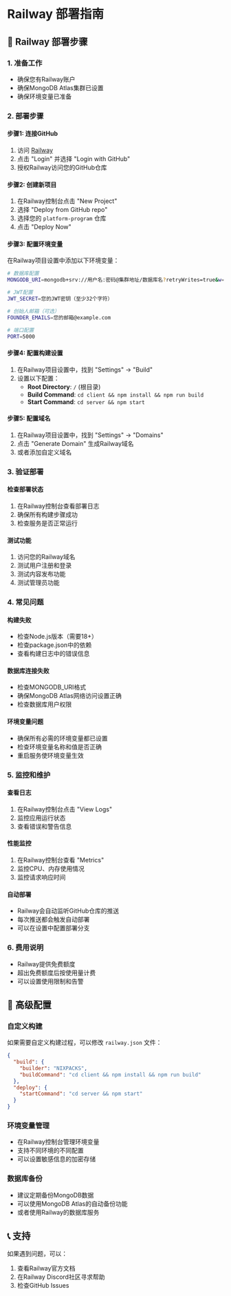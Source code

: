 # Railway 部署指南

## 🚀 Railway 部署步骤

### 1. 准备工作
- 确保您有Railway账户
- 确保MongoDB Atlas集群已设置
- 确保环境变量已准备

### 2. 部署步骤

#### 步骤1: 连接GitHub
1. 访问 [Railway](https://railway.app)
2. 点击 "Login" 并选择 "Login with GitHub"
3. 授权Railway访问您的GitHub仓库

#### 步骤2: 创建新项目
1. 在Railway控制台点击 "New Project"
2. 选择 "Deploy from GitHub repo"
3. 选择您的 `platform-program` 仓库
4. 点击 "Deploy Now"

#### 步骤3: 配置环境变量
在Railway项目设置中添加以下环境变量：

```bash
# 数据库配置
MONGODB_URI=mongodb+srv://用户名:密码@集群地址/数据库名?retryWrites=true&w=majority

# JWT配置
JWT_SECRET=您的JWT密钥（至少32个字符）

# 创始人邮箱（可选）
FOUNDER_EMAILS=您的邮箱@example.com

# 端口配置
PORT=5000
```

#### 步骤4: 配置构建设置
1. 在Railway项目设置中，找到 "Settings" → "Build"
2. 设置以下配置：
   - **Root Directory**: `/` (根目录)
   - **Build Command**: `cd client && npm install && npm run build`
   - **Start Command**: `cd server && npm start`

#### 步骤5: 配置域名
1. 在Railway项目设置中，找到 "Settings" → "Domains"
2. 点击 "Generate Domain" 生成Railway域名
3. 或者添加自定义域名

### 3. 验证部署

#### 检查部署状态
1. 在Railway控制台查看部署日志
2. 确保所有构建步骤成功
3. 检查服务是否正常运行

#### 测试功能
1. 访问您的Railway域名
2. 测试用户注册和登录
3. 测试内容发布功能
4. 测试管理员功能

### 4. 常见问题

#### 构建失败
- 检查Node.js版本（需要18+）
- 检查package.json中的依赖
- 查看构建日志中的错误信息

#### 数据库连接失败
- 检查MONGODB_URI格式
- 确保MongoDB Atlas网络访问设置正确
- 检查数据库用户权限

#### 环境变量问题
- 确保所有必需的环境变量都已设置
- 检查环境变量名称和值是否正确
- 重启服务使环境变量生效

### 5. 监控和维护

#### 查看日志
1. 在Railway控制台点击 "View Logs"
2. 监控应用运行状态
3. 查看错误和警告信息

#### 性能监控
1. 在Railway控制台查看 "Metrics"
2. 监控CPU、内存使用情况
3. 监控请求响应时间

#### 自动部署
- Railway会自动监听GitHub仓库的推送
- 每次推送都会触发自动部署
- 可以在设置中配置部署分支

### 6. 费用说明
- Railway提供免费额度
- 超出免费额度后按使用量计费
- 可以设置使用限制和告警

## 🔧 高级配置

### 自定义构建
如果需要自定义构建过程，可以修改 `railway.json` 文件：

```json
{
  "build": {
    "builder": "NIXPACKS",
    "buildCommand": "cd client && npm install && npm run build"
  },
  "deploy": {
    "startCommand": "cd server && npm start"
  }
}
```

### 环境变量管理
- 在Railway控制台管理环境变量
- 支持不同环境的不同配置
- 可以设置敏感信息的加密存储

### 数据库备份
- 建议定期备份MongoDB数据
- 可以使用MongoDB Atlas的自动备份功能
- 或者使用Railway的数据库服务

## 📞 支持
如果遇到问题，可以：
1. 查看Railway官方文档
2. 在Railway Discord社区寻求帮助
3. 检查GitHub Issues
